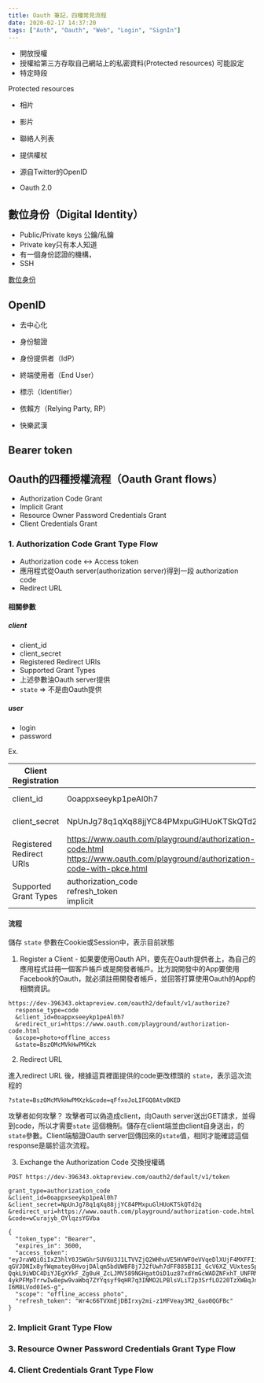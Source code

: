 ```yaml
---
title: Oauth 筆記，四種常見流程
date: 2020-02-17 14:37:20
tags: ["Auth", "Oauth", "Web", "Login", "SignIn"]
---
```


- 開放授權
- 授權給第三方存取自己網站上的私密資料(Protected resources) 可能設定
- 特定時段

Protected resources

- 相片
- 影片
- 聯絡人列表

- 提供權杖

- 源自Twitter的OpenID

- Oauth 2.0

## 數位身份（Digital Identity）

- Public/Private keys 公鑰/私鑰
- Private key只有本人知道
- 有一個身份認證的機構，
- SSH

[數位身份](https://zh.wikipedia.org/wiki/数字身份)

## OpenID

- 去中心化
- 身份驗證

- 身份提供者（IdP）

- 終端使用者（End User）

- 標示（Identifier）

- 依賴方（Relying Party, RP）

- 快樂武漢

## Bearer token

## Oauth的四種授權流程（Oauth Grant flows）

- Authorization Code Grant
- Implicit Grant
- Resource Owner Password Credentials Grant
- Client Credentials Grant

### 1\. Authorization Code Grant Type Flow

- Authorization code <-> Access token
- 應用程式從Oauth server(authorization server)得到一段 authorization code
- Redirect URL

#### 相關參數

##### client

- client_id
- client_secret
- Registered Redirect URIs
- Supported Grant Types
- 上述參數油Oauth server提供
- `state` => 不是由Oauth提供

##### user

- login
- password

Ex.


| Client Registration      |                                                                                                                             | User Account |                                      |
|--------------------------|-----------------------------------------------------------------------------------------------------------------------------|--------------|--------------------------------------|
| client_id                | 0oappxseeykp1peAl0h7                                                                                                        | login        | determined-mandrill@example.com      |
| client_secret            | NpUnJg78q1qXq88jjYC84PMxpuGlHUoKTSkQTd2q                                                                                    | password     | Unsightly-Toucan-Average-Butterfly-8 |
| Registered Redirect URIs | https://www.oauth.com/playground/authorization-code.html<br>https://www.oauth.com/playground/authorization-code-with-pkce.html |              |                                      |
| Supported Grant Types    | authorization_code <br> refresh_token <br> implicit                                                                                     |              |                                      |




#### 流程

儲存 `state` 參數在Cookie或Session中，表示目前狀態


1. Register a Client - 如果要使用Oauth API，要先在Oauth提供者上，為自己的應用程式註冊一個客戶帳戶或是開發者帳戶。比方說開發中的App要使用Facebook的Oauth，就必須註冊開發者帳戶，並回答打算使用Oauth的App的相關資訊。

```
https://dev-396343.oktapreview.com/oauth2/default/v1/authorize?
  response_type=code
  &client_id=0oappxseeykp1peAl0h7
  &redirect_uri=https://www.oauth.com/playground/authorization-code.html
  &scope=photo+offline_access
  &state=BszOMcMVkHwPMXzk
```

2. Redirect URL

進入redirect URL 後，根據這頁裡面提供的code更改標頭的 `state`，表示這次流程的
```
?state=BszOMcMVkHwPMXzk&code=qFfxoJoLIFGQ8AtvBKED
```

攻擊者如何攻擊？
攻擊者可以偽造成client，向Oauth server送出GET請求，並得到code，所以才需要`state`
這個機制。儲存在client端並由client自身送出，的`state`參數。Client端驗證Oauth server回傳回來的`state`值，相同才能確認這個response是屬於這次流程。

3. Exchange the Authorization Code 交換授權碼

```
POST https://dev-396343.oktapreview.com/oauth2/default/v1/token

grant_type=authorization_code
&client_id=0oappxseeykp1peAl0h7
&client_secret=NpUnJg78q1qXq88jjYC84PMxpuGlHUoKTSkQTd2q
&redirect_uri=https://www.oauth.com/playground/authorization-code.html
&code=wCurajyb_OYlqzsYGVba
```

```
{
  "token_type": "Bearer",
  "expires_in": 3600,
  "access_token": "eyJraWQiOiIxZ3hlY0JSWGhrSUV6U3J1LTVVZjQ2WHhuVE5HVWFOeVVqeDlXUjF4MXFFIiwiYWxnIjoiUlMyNTYifQ.eyJ2ZXIiOjEsImp0aSI6IkFULkFSSm9Eb0hJbmkwYktkUlpSSGx4TFJ5LUp2LUlNb2hJUnY1RWpXblhnVTAuVkE2ajdtYitWaG9oNUY1bEUyd2c4MGtvUlg0UVphdFo2Q3BwU2NwWUZBZz0iLCJpc3MiOiJodHRwczovL2Rldi0zOTYzNDMub2t0YXByZXZpZXcuY29tL29hdXRoMi9kZWZhdWx0IiwiYXVkIjoiYXBpOi8vZGVmYXVsdCIsImlhdCI6MTU4MTU4NjQyNSwiZXhwIjoxNTgxNTkwMDI1LCJjaWQiOiIwb2FwcHhzZWV5a3AxcGVBbDBoNyIsInVpZCI6IjAwdXBxMTdmZWtUSUxPWGtzMGg3Iiwic2NwIjpbIm9mZmxpbmVfYWNjZXNzIiwicGhvdG8iXSwic3ViIjoiZGV0ZXJtaW5lZC1tYW5kcmlsbEBleGFtcGxlLmNvbSJ9.fHRiGRAdf5UFf3UpIq7BoVUBHMZwhJjHcFbHI87xya2yi3t_G6C32gnpCafp-qGVJDNIx8yfWqmatey8HvojDAlqm5bdUWBF8j7J2fUwh7dFF885BI3I_GcV6XZ_VUxtes5pHlDg_Fxrb-QqkL9iWDC4DiYJEgXYkF_Zg0uH_ZcLJMV589NGHgatOiD1uz87xdYmGcWADZNFxhT_UNFRMje2RzWsZwlysXizWLQL6Pdm3Q60EO6xl0a8KbPXmpZ-4ykPFMpTrrwIw8epw9vaWbq7ZYYqsyf9qHR7q3INMO2LPBlsVLiT2p3SrfLO220TzXWBqJn-I6M8LVod0IeS-g",
  "scope": "offline_access photo",
  "refresh_token": "Wr4c66TVXmEjDBIrxy2mi-z1MFVeay3M2_Gao0QGFBc"
}
```

### 2\. Implicit Grant Type Flow



### 3\. Resource Owner Password Credentials Grant Type Flow

### 4\. Client Credentials Grant Type Flow
